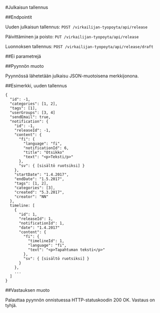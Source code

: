 #Julkaisun tallennus

##Endpointit

Uuden julkaisun tallennus: `POST /virkailijan-tyopoyta/api/release`

Päivittäminen ja poisto: `PUT /virkailijan-tyopoyta/api/release`

Luonnoksen tallennus: `POST /virkailijan-tyopoyta/api/release/draft`

##Ei parametrejä

##Pyynnön muoto

Pyynnössä lähetetään julkaisu JSON-muotoisena merkkijonona.

##Esimerkki, uuden tallennus

```
{
  "id": -1,
  "categories": [1, 2],
  "tags": [1],
  "userGroups": [3, 4]
  "sendEmail": true,
  "notification": {
    "id": -1,
    "releaseId": -1,
    "content": {
      "fi": {
        "language": "fi",
        "notificationId": 6,
        "title": "Otsikko"
        "text": "<p>Teksti/p>"
      },
      "sv": { [sisältö ruotsiksi] }
    },
    "startDate": "1.4.2017",
    "endDate": "1.5.2017",
    "tags": [1, 2],
    "categories": [3],
    "created": "5.3.2017",
    "creator": "NN"
  },
  timeline: [
    {
      "id": 1,
      "releaseId": 1,
      "notificationId": 1,
      "date": "1.4.2017"
      "content": {
        "fi": {
          "timelineId": 1,
          "language": "fi",
          "text": "<p>Tapahtuman teksti</p>"
        },
        "sv": { [sisältö ruotsiksi] }
      }
    },
    ...
  ]
}
```

##Vastauksen muoto

Palauttaa pyynnön onnistuessa HTTP-statuskoodin 200 OK. Vastaus on tyhjä.
